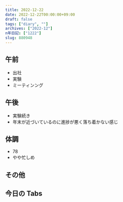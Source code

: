 ```yaml
---
title: 2022-12-22
date: 2022-12-22T00:00:00+09:00
draft: false
tags: ["diary", ""]
archives: ["2022-12"]
n年日記: ["1222"]
slug: 880948
---
```


## 午前

- 出社
- 実験
- ミーティンング

## 午後

- 実験続き
- 年末が近づいているのに進捗が悪く落ち着かない感じ

## 体調

- 78
- やや忙しめ

## その他

## 今日の Tabs
